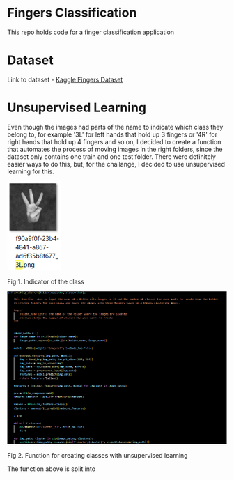 # Fingers Classification
This repo holds code for a finger classification application

# Dataset
Link to dataset - [Kaggle Fingers Dataset](https://www.kaggle.com/datasets/koryakinp/fingers)

# Unsupervised Learning
Even though the images had parts of the name to indicate which class they belong to, for example '3L' for left hands that hold up 3 fingers or '4R' for right hands that hold up 4 fingers and so on, I decided to create a function that automates the process of moving images in the right folders, since the dataset only contains one train and one test folder. There were definitely easier ways to do this, but, for the challange, I decided to use unsupervised learning for this.


![Photo_class_distinction](assests/Photo_class_distinction.png "Fig 1. Indicator of the class")

Fig 1. Indicator of the class


![Creating_classes_function](assests/creating_classes_function.png "Fig 2. Function for creating classes with unsupervised learning")

Fig 2. Function for creating classes with unsupervised learning

The function above is split into 